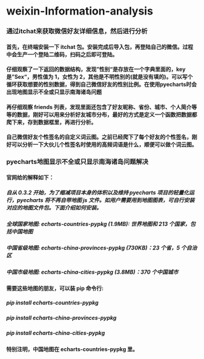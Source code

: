 # weixin-Information-analysis
### 通过itchat来获取微信好友详细信息，然后进行分析
#### 首先，在终端安装一下 itchat 包。安装完成后导入包，再登陆自己的微信。过程中会生产一个登陆二维码，扫码之后即可登陆。

#### 仔细观察了一下返回的数据结构，发现”性别“是存放在一个字典里面的，key 是”Sex“，男性值为 1，女性为 2，其他是不明性别的(就是没有填的)。可以写个循环获取想要的性别数据，得到自己微信好友的性别比例。在使用pyecharts时会出现地图显示不全或只显示南海诸岛问题

#### 再仔细观察 friends 列表，发现里面还包含了好友昵称、省份、城市、个人简介等等的数据，刚好可以用来分析好友城市分布，最好的方式是定义一个函数把数据都爬下来，存到数据框里，再进行分析。

#### 自己微信好友个性签名的自定义词云图。之前已经爬下了每个好友的个性签名，刚好可以分析一下大伙儿个性签名时使用的高频词语是什么，顺便可以做个词云图。



### pyecharts地图显示不全或只显示南海诸岛问题解决
#### 官网给的解释如下：

##### 自从 0.3.2 开始，为了缩减项目本身的体积以及维持 pyecharts 项目的轻量化运行，pyecharts 将不再自带地图 js 文件。如用户需要用到地图图表，可自行安装对应的地图文件包。下面介绍如何安装。

##### 全球国家地图: echarts-countries-pypkg (1.9MB): 世界地图和 213 个国家，包括中国地图
##### 中国省级地图: echarts-china-provinces-pypkg (730KB)：23 个省，5 个自治区
##### 中国市级地图: echarts-china-cities-pypkg (3.8MB)：370 个中国城市
#### 需要这些地图的朋友，可以装 pip 命令行:

##### pip install echarts-countries-pypkg
##### pip install echarts-china-provinces-pypkg
##### pip install echarts-china-cities-pypkg
#### 特别注明，中国地图在 echarts-countries-pypkg 里。










